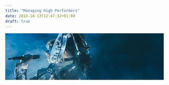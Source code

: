```yaml
---
title: "Managing High Performers"
date: 2018-10-13T12:47:32+01:00
draft: true
---
```


![image](/images/managing-high-performers.jpg)
